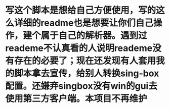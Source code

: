 # 写这个脚本是想给自己方便使用，写的这么详细的readme也是想要让你们自己操作，建个属于自己的解析器。遇到过reademe不认真看的人说明reademe没有存在的必要了；现在还发现有人套用我的脚本拿去宣传，给别人转换sing-box配置。还嫌弃singbox没有win的gui去使用第三方客户端。本项目不再维护
